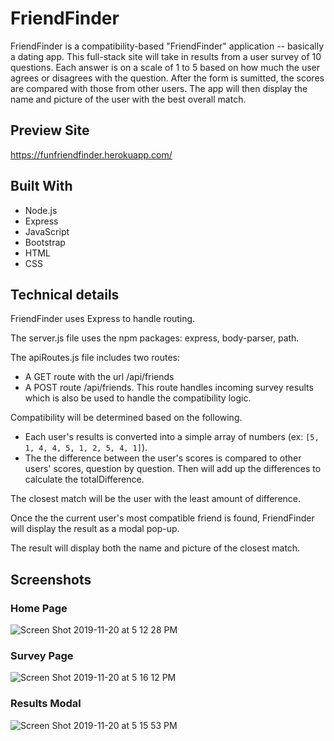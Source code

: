 # FriendFinder

FriendFinder is a compatibility-based "FriendFinder" application -- basically a dating app. This full-stack site will take in results from a user survey of 10 questions.  Each answer is on a scale of 1 to 5 based on how much the user agrees or disagrees with the question. After the form is sumitted, the scores are compared with those from other users. The app will then display the name and picture of the user with the best overall match.

## Preview Site

https://funfriendfinder.herokuapp.com/

## Built With

* Node.js
* Express
* JavaScript
* Bootstrap
* HTML
* CSS

## Technical details

FriendFinder uses Express to handle routing.

The server.js file uses the npm packages: express, body-parser, path.

The apiRoutes.js file includes two routes:
* A GET route with the url /api/friends
* A POST route /api/friends. This route handles incoming survey results which is also be used to handle the compatibility logic.

Compatibility will be determined based on the following.
* Each user's results is converted into a simple array of numbers (ex: `[5, 1, 4, 4, 5, 1, 2, 5, 4, 1]`).
* The the difference between the user's scores is compared to other users' scores, question by question. Then will add up the differences to calculate the totalDifference.

The closest match will be the user with the least amount of difference.

Once the the current user's most compatible friend is found, FriendFinder will display the result as a modal pop-up.

The result will display both the name and picture of the closest match.

## Screenshots

### Home Page

![Screen Shot 2019-11-20 at 5 12 28 PM](https://user-images.githubusercontent.com/20098958/69283108-c890a780-0bb9-11ea-95b0-16ab1fc99ae7.png)

### Survey Page

![Screen Shot 2019-11-20 at 5 16 12 PM](https://user-images.githubusercontent.com/20098958/69283117-cdedf200-0bb9-11ea-8859-c8c344d564ee.png)

### Results Modal

![Screen Shot 2019-11-20 at 5 15 53 PM](https://user-images.githubusercontent.com/20098958/69283118-cdedf200-0bb9-11ea-9ad4-83e0b4ddbf76.png)